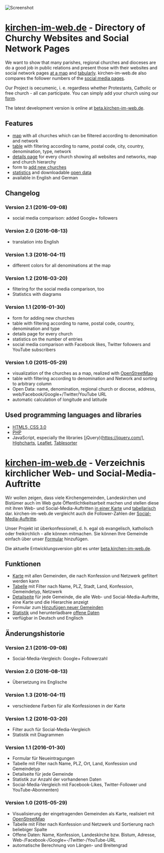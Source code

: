 ﻿![Screenshot](https://kirchen-im-web.de/images/screenshot.png)

# [kirchen-im-web.de](https://kirchen-im-web.de/en/index.php) - Directory of Churchy Websites and Social Network Pages 

We want to show that many parishes, regional churches and dioceses are do a good job in public relations and present those with their websites and social network pages [at a map](https://kirchen-im-web.de/en/map.php) and [tabularly](https://kirchen-im-web.de/en/table.php). kirchen-im-web.de also compares the follower numbers of the [social media pages](https://kirchen-im-web.de/en/table.php?compare=true). 

Our Project is oecumenic, i. e. regardless whether Protestants, Catholic or free church - all can participate. You can simply add your church using our [form](https://kirchen-im-web.de/en/add.php).

The latest development version is online at [beta.kirchen-im-web.de](http://beta.kirchen-im-web.de/en/index.php).

## Features
* [map](https://kirchen-im-web.de/en/map.php) with all churches which can be filtered according to denomination and network
* [table](https://kirchen-im-web.de/en/table.php) with filtering according to name, postal code, city, country, denomination, type, network
* [details page](https://kirchen-im-web.de/en/details.php?id=1) for every church showing all websites and networks, map and church hierarchy
* form to [add new churches](https://kirchen-im-web.de/en/add.php)
* [statistics](https://kirchen-im-web.de/en/statistics.php) and downloadable [open data](https://kirchen-im-web.de/en/data.php)
* available in English and German

## Changelog

### Version 2.1 (2016-09-08)
* social media comparison: added Google+ followers

### Version 2.0 (2016-08-13)
* translation into English

### Version 1.3 (2016-04-11)
* different colors for all denominations at the map

### Version 1.2 (2016-03-20)
* filtering for the social media comparison, too
* Statistics with diagrams

### Version 1.1 (2016-01-30)
* form for adding new churches
* table with filtering according to name, postal code, country, denomination and type
* details page for every church
* statistics on the number of entries
* social media comparison with Facebook likes, Twitter followers and YouTube subscribers

### Version 1.0 (2015-05-29)
* visualization of the churches as a map, realized with [OpenStreetMap](https://www.openstreetmap.org/)
* table with filtering according to denomination and Network and sorting to arbitrary column
* Open Data: name, denomination, regional church or diocese, address, web/Facebook/Google+/Twitter/YouTube URL
* automatic calculation of longitude and latitude

## Used programming languages and libraries
* [HTML5, CSS 3.0](https://www.w3.org/standards/webdesign/htmlcss)
* [PHP](https://secure.php.net/)
* JavaScript, especially the libraries [jQuery)(https://jquery.com/], [Highcharts](http://www.highcharts.com/), [Leaflet](http://leafletjs.com/), [Tablesorter](http://tablesorter.com/)


# [kirchen-im-web.de](https://kirchen-im-web.de/de/index.php) - Verzeichnis kirchlicher Web- und Social-Media-Auftritte

Wir wollen zeigen, dass viele Kirchengemeinden, Landeskirchen und Bistümer auch im Web gute Öffentlichtkeitsarbeit machen und stellen diese mit ihren Web- und Social-Media-Auftritten [in einer Karte](https://kirchen-im-web.de/de/map.php) und [tabellarisch](https://kirchen-im-web.de/de/table.php) dar. kirchen-im-web.de vergleicht auch die Follower-Zahlen der [Social-Media-Auftritte](https://kirchen-im-web.de/de/table.php?compare=true).

Unser Projekt ist überkonfessionell, d. h. egal ob evangelisch, katholisch oder freikirchlich - alle können mitmachen. Sie können Ihre Gemeinde einfach über unser [Formular](https://kirchen-im-web.de/de/add.php) hinzufügen.

Die aktuelle Entwicklungsversion gibt es unter [beta.kirchen-im-web.de](http://beta.kirchen-im-web.de/de/index.php).

## Funktionen
* [Karte](https://kirchen-im-web.de/de/map.php) mit allen Gemeinden, die nach Konfession und Netzwerk gefiltert werden kann
* [Tabelle](https://kirchen-im-web.de/de/table.php) mit Filter nach Name, PLZ, Stadt, Land, Konfession, Gemeindetyp, Netzwerk
* [Detailseite](https://kirchen-im-web.de/de/details.php?id=1) für jede Gemeinde, die alle Web- und Social-Media-Auftritte, eine Karte und die Hierarchie anzeigt
* Formular zum [Hinzufügen neuer Gemeinden](https://kirchen-im-web.de/de/add.php)
* [Statistik](https://kirchen-im-web.de/de/statistics.php) und herunterladbare [offene Daten](https://kirchen-im-web.de/de/data.php)
* verfügbar in Deutsch und Englisch


##  Änderungshistorie

### Version 2.1 (2016-09-08)
* Social-Media-Vergleich: Google+ Followerzahl

### Version 2.0 (2016-08-13)
* Übersetzung ins Englische

### Version 1.3 (2016-04-11)
* verschiedene Farben für alle Konfessionen in der Karte

### Version 1.2 (2016-03-20)
* Filter auch für Social-Media-Vergleich
* Statistik mit Diagrammen

### Version 1.1 (2016-01-30)
* Formular für Neueintragungen
* Tabelle mit Filter nach Name, PLZ, Ort, Land, Konfession und Gemeindetyp
* Detailseite für jede Gemeinde
* Statistik zur Anzahl der vorhandenen Daten
* Social-Media-Vergleich mit Facebook-Likes, Twitter-Follower und YouTube-Abonnenten)

### Version 1.0 (2015-05-29)
* Visualisierung der eingetragenden Gemeinden als Karte, realisiert mit [OpenStreetMap](https://www.openstreetmap.org/)
* Tabelle mit Filter nach Konfession und Netzwerk und Sortierung nach beliebiger Spalte
* Offene Daten: Name, Konfession, Landeskirche bzw. Bistum, Adresse, Web-/Facebook-/Google+-/Twitter-/YouTube-URL
* automatische Berechnung von Längen- und Breitengrad
